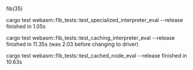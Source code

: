 fib(35)

cargo test webasm::fib_tests::test_specialized_interpreter_eval --release
finished in 1.05s

cargo test webasm::fib_tests::test_caching_interpreter_eval --release
finished in 11.35s
(was 2.03 before changing to driver)

cargo test webasm::fib_tests::test_cached_node_eval --release
finished in 10.63s
